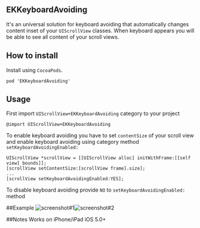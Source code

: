 ## EKKeyboardAvoiding
It's an universal solution for keyboard avoiding that automatically changes content inset of your `UIScrollView` classes. When keyboard appears you will be able to see all content of your scroll views.

## How to install
Install using `CocoaPods`. 
<pre><code>pod 'EKKeyboardAvoiding'</code></pre>

## Usage
First import `UIScrollView+EKKeyboardAvoiding` category to your project
<pre><code>@import UIScrollView+EKKeyboardAvoiding</code></pre>

To enable keyboard avoiding you have to set `contentSize` of your scroll view and enable keyboard avoiding using category method `setKeyboardAvoidingEnabled:`
<pre><code>UIScrollView *scrollView = [[UIScrollView alloc] initWithFrame:[[self view] bounds]];
[scrollView setContentSize:[scrollView frame].size];
...
[scrollView setKeyboardAvoidingEnabled:YES];
</code></pre>

To disable keyboard avoiding provide `NO` to `setKeyboardAvoidingEnabled:` method

##Example
![screenshot#1](https://github.com/kirpichenko/EKKeyboardAvoiding/raw/develop/README/screenshot_1.PNG)![screenshot#2](https://github.com/kirpichenko/EKKeyboardAvoiding/raw/develop/README/screenshot_2.PNG)

##Notes
Works on iPhone/iPad iOS 5.0+

